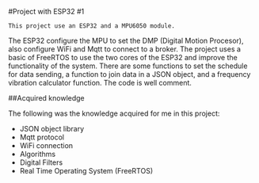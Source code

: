 #Project with ESP32 #1

	This project use an ESP32 and a MPU6050 module.
The ESP32 configure the MPU to set the DMP (Digital Motion Procesor), also configure WiFi and Mqtt to connect to a broker.
	The project uses a basic of FreeRTOS to use the two cores of the ESP32 and improve the functionality of the system.
	There are some functions to set the schedule for data sending, a function to join data in a JSON object, and  a frequency vibration calculator function.
	The code is well comment.

##Acquired knowledge

The following was the knowledge acquired for me in this project:

* JSON object library
* Mqtt protocol
* WiFi connection
* Algorithms
* Digital Filters
* Real Time Operating System (FreeRTOS)